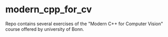 # modern_cpp_for_cv
Repo contains several exercises of the "Modern C++ for Computer Vision" course offered by university of Bonn.
